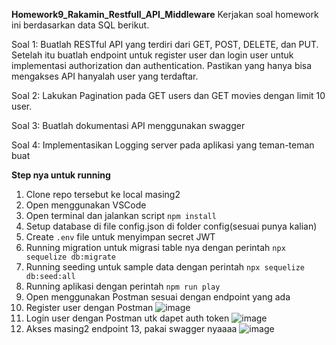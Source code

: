 **Homework9_Rakamin_Restfull_API_Middleware**
Kerjakan soal homework ini berdasarkan data SQL berikut.

Soal 1: Buatlah RESTful API yang terdiri dari GET, POST, DELETE, dan PUT. Setelah itu buatlah 
endpoint untuk register user dan login user untuk implementasi authorization dan 
authentication. Pastikan yang hanya bisa mengakses API hanyalah user yang terdaftar.

Soal 2: Lakukan Pagination pada GET users dan GET movies dengan limit 10 user.

Soal 3: Buatlah dokumentasi API menggunakan swagger

Soal 4: Implementasikan Logging server pada aplikasi yang teman-teman buat

**Step nya untuk running**

1. Clone repo tersebut ke local masing2
2. Open menggunakan VSCode
3. Open terminal dan jalankan script `npm install`
4. Setup database di file config.json di folder config(sesuai punya kalian)
5. Create `.env` file untuk menyimpan secret JWT
6. Running migration untuk migrasi table nya dengan perintah `npx sequelize db:migrate`
7. Running seeding untuk sample data dengan perintah `npx sequelize db:seed:all`
8. Running aplikasi dengan perintah `npm run play`
9. Open menggunakan Postman sesuai dengan endpoint yang ada
10. Register user dengan Postman
    ![image](https://github.com/zcdanny/Homework9_Rakamin_Restfull_API_Middleware/assets/100658079/7b6d29f1-3e91-48de-b4bd-0825b81f99d8)
12. Login user dengan Postman utk dapet auth token
    ![image](https://github.com/zcdanny/Homework9_Rakamin_Restfull_API_Middleware/assets/100658079/b91ab727-3ee7-4eab-974d-360a8ff3ff0c)
13. Akses masing2 endpoint 
13, pakai swagger nyaaaa
![image](https://github.com/zcdanny/Homework9_Rakamin_Restfull_API_Middleware/assets/100658079/d45cb71a-fe2f-4979-b768-36b4a762613e)

